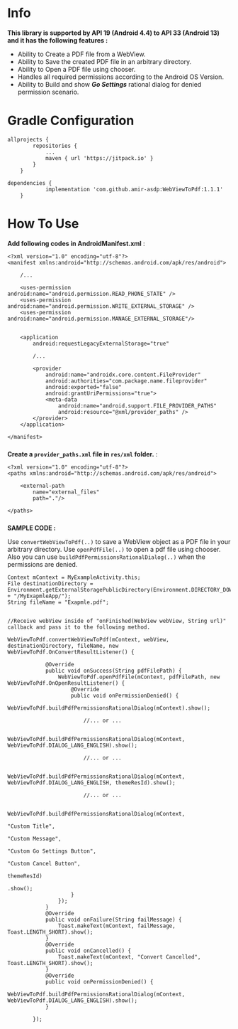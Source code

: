 # Info
**This library is supported by API 19 (Android 4.4) to API 33 (Android 13) and it has the following features :**

- Ability to Create a PDF file from a WebView.
- Ability to Save the created PDF file in an arbitrary directory.
- Ability to Open a PDF file using chooser.
- Handles all required permissions according to the Android OS Version.
- Ability to Build and show ***Go Settings*** rational dialog for denied permission scenario.

### 
### 
### 
# Gradle Configuration
```
allprojects {
		repositories {
			...
			maven { url 'https://jitpack.io' }
		}
	}
```

```
dependencies {
	        implementation 'com.github.amir-asdp:WebViewToPdf:1.1.1'
	}
```

### 
### 
### 
# How To Use
**Add following codes in AndroidManifest.xml** :
```
<?xml version="1.0" encoding="utf-8"?>
<manifest xmlns:android="http://schemas.android.com/apk/res/android">
    
    /...
    
    <uses-permission android:name="android.permission.READ_PHONE_STATE" />
    <uses-permission android:name="android.permission.WRITE_EXTERNAL_STORAGE" />
    <uses-permission android:name="android.permission.MANAGE_EXTERNAL_STORAGE"/>
    

    <application        
        android:requestLegacyExternalStorage="true"
        
        /...

        <provider
            android:name="androidx.core.content.FileProvider"
            android:authorities="com.package.name.fileprovider"
            android:exported="false"
            android:grantUriPermissions="true">
            <meta-data
                android:name="android.support.FILE_PROVIDER_PATHS"
                android:resource="@xml/provider_paths" />
        </provider>
    </application>

</manifest>
```

### 
**Create a `provider_paths.xml` file in `res/xml` folder.** :
```
<?xml version="1.0" encoding="utf-8"?>
<paths xmlns:android="http://schemas.android.com/apk/res/android">

    <external-path
        name="external_files"
        path="."/>

</paths>
```

### 
**SAMPLE CODE :**

Use `convertWebViewToPdf(..)` to save a WebView object as a PDF file in your arbitrary directory. Use `openPdfFile(..)` to open a pdf file using chooser.
Also you can use `buildPdfPermissionsRationalDialog(..)` when the permissions are denied.
```
Context mContext = MyExampleActivity.this;
File destinationDirectory = Environment.getExternalStoragePublicDirectory(Environment.DIRECTORY_DOWNLOADS + "/MyExapmleApp/");
String fileName = "Exapmle.pdf";


//Receive webView inside of "onFinished(WebView webView, String url)" callback and pass it to the following method.

WebViewToPdf.convertWebViewToPdf(mContext, webView, destinationDirectory, fileName, new WebViewToPdf.OnConvertResultListener() {

            @Override
            public void onSuccess(String pdfFilePath) {
                WebViewToPdf.openPdfFile(mContext, pdfFilePath, new WebViewToPdf.OnOpenResultListener() {
                    @Override
                    public void onPermissionDenied() {
                        WebViewToPdf.buildPdfPermissionsRationalDialog(mContext).show();
                        
                        //... or ...
                        
                        WebViewToPdf.buildPdfPermissionsRationalDialog(mContext, WebViewToPdf.DIALOG_LANG_ENGLISH).show();
                        
                        //... or ...
                        
                        WebViewToPdf.buildPdfPermissionsRationalDialog(mContext, WebViewToPdf.DIALOG_LANG_ENGLISH, themeResId).show();
                        
                        //... or ...
                        
                        WebViewToPdf.buildPdfPermissionsRationalDialog(mContext,
                                                                "Custom Title",
                                                                "Custom Message",
                                                                "Custom Go Settings Button",
                                                                "Custom Cancel Button",
                                                                themeResId)
                                                                .show();
                    }
                });
            }
            @Override
            public void onFailure(String failMessage) {
                Toast.makeText(mContext, failMessage, Toast.LENGTH_SHORT).show();
            }
            @Override
            public void onCancelled() {
                Toast.makeText(mContext, "Convert Cancelled", Toast.LENGTH_SHORT).show();
            }
            @Override
            public void onPermissionDenied() {
                WebViewToPdf.buildPdfPermissionsRationalDialog(mContext, WebViewToPdf.DIALOG_LANG_ENGLISH).show();
            }
            
        });
```
